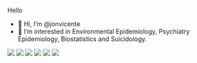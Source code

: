 Hello

- 👋 Hi, I’m @jonvicente
- 👀 I’m interested in Environmental Epidemiology, Psychiatry Epidemiology, Biostatistics and Suicidology. 


<div> 
  <a href="https://usp-br.academia.edu/JonathanVicente" target="_blank"><img src="https://img.shields.io/badge/Academia-fff?style=for-the-badge&logo=academia&logoColor=black" target="_blank"></a>
  <a href="https://instagram.com/jonathanvicentt" target="_blank"><img src="https://img.shields.io/badge/-Instagram-%23E4405F?style=for-the-badge&logo=instagram&logoColor=white" target="_blank"></a>
 	<a href="https://jonvicente.github.io/" target="_blank"><img src="https://img.shields.io/badge/GitHub-100000?style=for-the-badge&logo=github&logoColor=white" target="_blank"></a>
 <a href="https://linktr.ee/jonathanvicente" target="_blank"><img src="https://img.shields.io/badge/linktree-39E09B?style=for-the-badge&logo=linktree&logoColor=white" target="_blank"></a> 
  <a href = "mailto:jonathanvice@gmail.com"><img src="https://img.shields.io/badge/-Gmail-%23333?style=for-the-badge&logo=gmail&logoColor=white" target="_blank"></a>
  <a href="https://www.linkedin.com/in/jonathanvicentt" target="_blank"><img src="https://img.shields.io/badge/-LinkedIn-%230077B5?style=for-the-badge&logo=linkedin&logoColor=white" target="_blank"></a> 
 
